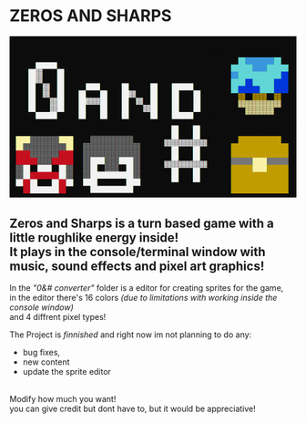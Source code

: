 <h1>ZEROS AND SHARPS</h1>
<img src="https://github.com/BlaxorTheCat/ZerosAndSharps/blob/main/bin/screenshot.jpg"/>
<h2>Zeros and Sharps is a turn based game with a little roughlike energy inside!<br>
It plays in the console/terminal window with music, sound effects and pixel art graphics!</h2>
<p>
In the <i>"0&# converter"</i> folder is a editor for creating sprites for the game,<br>
in the editor there's 16 colors <i>(due to limitations with working inside the console window)</i><br>
and 4 diffrent pixel types!
</p>
<p>
The Project is <i>finnished</i> and right now im not planning to do any:<br>
<ul>
  <li>bug fixes,</li>
  <li>new content</li>
  <li>update the sprite editor</li>
</ul>
</p>
<br>
Modify how much you want!<br>
you can give credit but dont have to, but it would be appreciative!
